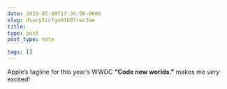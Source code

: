 ```yaml
---
date: 2023-05-30T17:34:50-0600
slug: dsury5icfgm91b87rwc3be
title: 
type: post
post_type: note

tags: []
---
```

Apple’s tagline for this year’s WWDC **“Code new worlds.”** makes me *very* excited!



